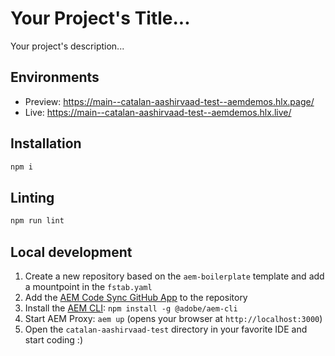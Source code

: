 # Your Project's Title...
Your project's description...

## Environments
- Preview: https://main--catalan-aashirvaad-test--aemdemos.hlx.page/
- Live: https://main--catalan-aashirvaad-test--aemdemos.hlx.live/

## Installation

```sh
npm i
```

## Linting

```sh
npm run lint
```

## Local development

1. Create a new repository based on the `aem-boilerplate` template and add a mountpoint in the `fstab.yaml`
1. Add the [AEM Code Sync GitHub App](https://github.com/apps/aem-code-sync) to the repository
1. Install the [AEM CLI](https://github.com/adobe/helix-cli): `npm install -g @adobe/aem-cli`
1. Start AEM Proxy: `aem up` (opens your browser at `http://localhost:3000`)
1. Open the `catalan-aashirvaad-test` directory in your favorite IDE and start coding :)
